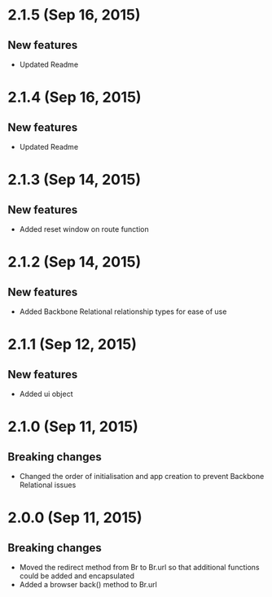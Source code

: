 # 2.1.5 (Sep 16, 2015)

## New features

- Updated Readme


# 2.1.4 (Sep 16, 2015)

## New features

- Updated Readme


# 2.1.3 (Sep 14, 2015)

## New features

- Added reset window on route function


# 2.1.2 (Sep 14, 2015)

## New features

- Added Backbone Relational relationship types for ease of use


# 2.1.1 (Sep 12, 2015)

## New features

- Added ui object


# 2.1.0 (Sep 11, 2015)
 
## Breaking changes
 
- Changed the order of initialisation and app creation to prevent Backbone Relational issues


# 2.0.0 (Sep 11, 2015)
 
## Breaking changes
 
- Moved the redirect method from Br to Br.url so that additional functions could be added and encapsulated
- Added a browser back() method to Br.url